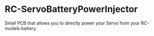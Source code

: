 # RC-ServoBatteryPowerInjector
Small PCB that allows you to directly power your Servo from your RC-models battery.
